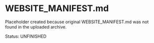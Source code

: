 # WEBSITE_MANIFEST.md

Placeholder created because original WEBSITE_MANIFEST.md was not found in the uploaded archive.

Status: UNFINISHED


